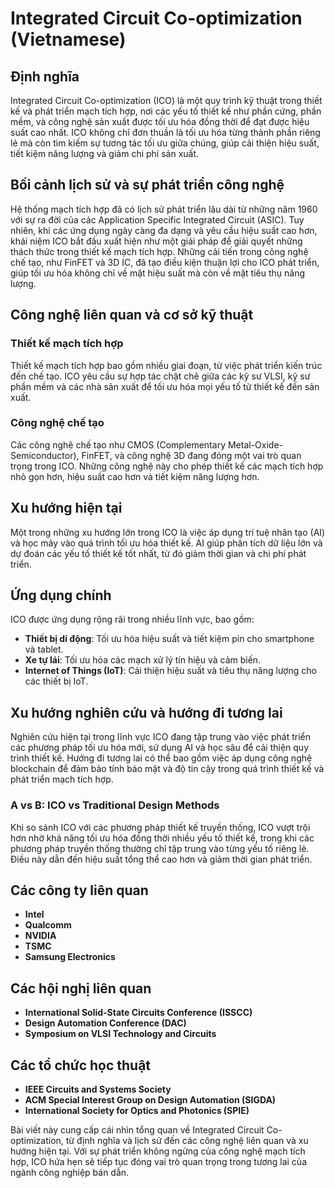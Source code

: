 # Integrated Circuit Co-optimization (Vietnamese)

## Định nghĩa

Integrated Circuit Co-optimization (ICO) là một quy trình kỹ thuật trong thiết kế và phát triển mạch tích hợp, nơi các yếu tố thiết kế như phần cứng, phần mềm, và công nghệ sản xuất được tối ưu hóa đồng thời để đạt được hiệu suất cao nhất. ICO không chỉ đơn thuần là tối ưu hóa từng thành phần riêng lẻ mà còn tìm kiếm sự tương tác tối ưu giữa chúng, giúp cải thiện hiệu suất, tiết kiệm năng lượng và giảm chi phí sản xuất.

## Bối cảnh lịch sử và sự phát triển công nghệ

Hệ thống mạch tích hợp đã có lịch sử phát triển lâu dài từ những năm 1960 với sự ra đời của các Application Specific Integrated Circuit (ASIC). Tuy nhiên, khi các ứng dụng ngày càng đa dạng và yêu cầu hiệu suất cao hơn, khái niệm ICO bắt đầu xuất hiện như một giải pháp để giải quyết những thách thức trong thiết kế mạch tích hợp. Những cải tiến trong công nghệ chế tạo, như FinFET và 3D IC, đã tạo điều kiện thuận lợi cho ICO phát triển, giúp tối ưu hóa không chỉ về mặt hiệu suất mà còn về mặt tiêu thụ năng lượng.

## Công nghệ liên quan và cơ sở kỹ thuật

### Thiết kế mạch tích hợp

Thiết kế mạch tích hợp bao gồm nhiều giai đoạn, từ việc phát triển kiến trúc đến chế tạo. ICO yêu cầu sự hợp tác chặt chẽ giữa các kỹ sư VLSI, kỹ sư phần mềm và các nhà sản xuất để tối ưu hóa mọi yếu tố từ thiết kế đến sản xuất.

### Công nghệ chế tạo

Các công nghệ chế tạo như CMOS (Complementary Metal-Oxide-Semiconductor), FinFET, và công nghệ 3D đang đóng một vai trò quan trọng trong ICO. Những công nghệ này cho phép thiết kế các mạch tích hợp nhỏ gọn hơn, hiệu suất cao hơn và tiết kiệm năng lượng hơn.

## Xu hướng hiện tại

Một trong những xu hướng lớn trong ICO là việc áp dụng trí tuệ nhân tạo (AI) và học máy vào quá trình tối ưu hóa thiết kế. AI giúp phân tích dữ liệu lớn và dự đoán các yếu tố thiết kế tốt nhất, từ đó giảm thời gian và chi phí phát triển.

## Ứng dụng chính

ICO được ứng dụng rộng rãi trong nhiều lĩnh vực, bao gồm:

- **Thiết bị di động**: Tối ưu hóa hiệu suất và tiết kiệm pin cho smartphone và tablet.
- **Xe tự lái**: Tối ưu hóa các mạch xử lý tín hiệu và cảm biến.
- **Internet of Things (IoT)**: Cải thiện hiệu suất và tiêu thụ năng lượng cho các thiết bị IoT.

## Xu hướng nghiên cứu và hướng đi tương lai

Nghiên cứu hiện tại trong lĩnh vực ICO đang tập trung vào việc phát triển các phương pháp tối ưu hóa mới, sử dụng AI và học sâu để cải thiện quy trình thiết kế. Hướng đi tương lai có thể bao gồm việc áp dụng công nghệ blockchain để đảm bảo tính bảo mật và độ tin cậy trong quá trình thiết kế và phát triển mạch tích hợp.

### A vs B: ICO vs Traditional Design Methods

Khi so sánh ICO với các phương pháp thiết kế truyền thống, ICO vượt trội hơn nhờ khả năng tối ưu hóa đồng thời nhiều yếu tố thiết kế, trong khi các phương pháp truyền thống thường chỉ tập trung vào từng yếu tố riêng lẻ. Điều này dẫn đến hiệu suất tổng thể cao hơn và giảm thời gian phát triển.

## Các công ty liên quan

- **Intel**
- **Qualcomm**
- **NVIDIA**
- **TSMC**
- **Samsung Electronics**

## Các hội nghị liên quan

- **International Solid-State Circuits Conference (ISSCC)**
- **Design Automation Conference (DAC)**
- **Symposium on VLSI Technology and Circuits**

## Các tổ chức học thuật

- **IEEE Circuits and Systems Society**
- **ACM Special Interest Group on Design Automation (SIGDA)**
- **International Society for Optics and Photonics (SPIE)**

Bài viết này cung cấp cái nhìn tổng quan về Integrated Circuit Co-optimization, từ định nghĩa và lịch sử đến các công nghệ liên quan và xu hướng hiện tại. Với sự phát triển không ngừng của công nghệ mạch tích hợp, ICO hứa hẹn sẽ tiếp tục đóng vai trò quan trọng trong tương lai của ngành công nghiệp bán dẫn.